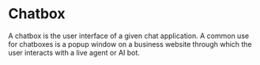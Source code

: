 # Chatbox
A chatbox is the user interface of a given chat application. A common use for chatboxes is a popup window on a business website through which the user interacts with a live agent or AI bot.

